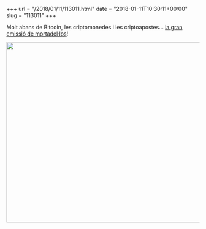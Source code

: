 +++
url = "/2018/01/11/113011.html"
date = "2018-01-11T10:30:11+00:00"
slug = "113011"
+++

Molt abans de Bitcoin, les criptomonedes i les criptoapostes… [la gran emissió de mortadel·los](http://j.mp/granemisiondemortadelos)!

<img src="/wp-content/uploads/2018/01/image.jpg" class="wp-image-794 size-full" height="471" width="671" />

